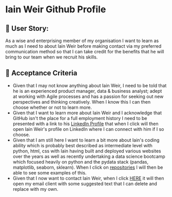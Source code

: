 # Iain Weir Github Profile

## 👥 User Story:

As a wise and enterprising member of my organisation I want to learn as much as I need to about Iain Weir before making contact via my preferred communication method so that I can take credit for the benefits that he will bring to our team when we recruit his skills.

## 🤝 Acceptance Criteria

- Given that I may not know anything about Iain Weir, I need to be told that he is an experienced product manager, data & business analyst; adept at working with Agile processes and has a passion for seeking out new perspectives and thinking creatively. When I know this I can then choose whether or not to learn more.
- Given that I want to learn more about Iain Weir and I acknowledge that GitHub isn't the place for a full employment history I need to be presented with a link to his <a href="https://www.linkedin.com/in/ifweir/" target="_blank">LinkedIn Profile</a> that when I click will then open Iain Weir's profile on LinkedIn where I can connect with him if I so choose.
- Given that I am still here I want to learn a bit more about Iain's coding ability which is probably best described as intermediate level with python, html, css with Iain having built and deployed various websites over the years as well as recently undertaking a data science bootcamp which focused heavily on python and the pydata stack (pandas, matplotlib, seaborn, sklearn). When I click on [repositories](https://github.com/shutteritch?tab=repositories) I will then be able to see some examples of this.
- Given that I now want to contact Iain Weir, when I click [HERE](mailto:ifweir@gmail.com?subject=Hello%20Iain!&body=Hi%20Iain%2C%0D%0A%0D%0AI%20found%20your%20profile%20on%20GitHub%20and%20thought%20I'd%20say%20Hi!) it will then open my email client with some suggested text that I can delete and replace with my own.
